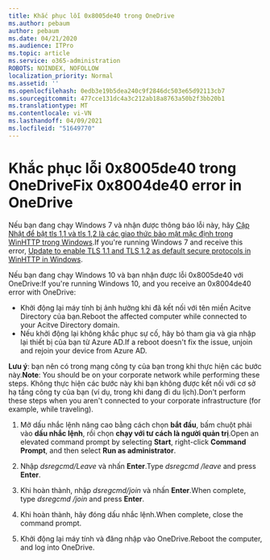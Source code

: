 ```yaml
---
title: Khắc phục lỗi 0x8005de40 trong OneDrive
ms.author: pebaum
author: pebaum
ms.date: 04/21/2020
ms.audience: ITPro
ms.topic: article
ms.service: o365-administration
ROBOTS: NOINDEX, NOFOLLOW
localization_priority: Normal
ms.assetid: ''
ms.openlocfilehash: 0edb3e19b5dea240c9f2846dc503e65d92113cb7
ms.sourcegitcommit: 477cce131dc4a3c212ab18a8763a50b2f3bb20b1
ms.translationtype: MT
ms.contentlocale: vi-VN
ms.lasthandoff: 04/09/2021
ms.locfileid: "51649770"
---
```

# <a name="fix-0x8004de40-error-in-onedrive"></a><span data-ttu-id="017fc-102">Khắc phục lỗi 0x8005de40 trong OneDrive</span><span class="sxs-lookup"><span data-stu-id="017fc-102">Fix 0x8004de40 error in OneDrive</span></span>

<span data-ttu-id="017fc-103">Nếu bạn đang chạy Windows 7 và nhận được thông báo lỗi này, hãy [Cập Nhật để bật tls 1,1 và tls 1,2 là các giao thức bảo mật mặc định trong WinHTTP trong Windows](https://support.microsoft.com/topic/update-to-enable-tls-1-1-and-tls-1-2-as-default-secure-protocols-in-winhttp-in-windows-c4bd73d2-31d7-761e-0178-11268bb10392).</span><span class="sxs-lookup"><span data-stu-id="017fc-103">If you're running Windows 7 and receive this error, [Update to enable TLS 1.1 and TLS 1.2 as default secure protocols in WinHTTP in Windows](https://support.microsoft.com/topic/update-to-enable-tls-1-1-and-tls-1-2-as-default-secure-protocols-in-winhttp-in-windows-c4bd73d2-31d7-761e-0178-11268bb10392).</span></span>

<span data-ttu-id="017fc-104">Nếu bạn đang chạy Windows 10 và bạn nhận được lỗi 0x8005de40 với OneDrive:</span><span class="sxs-lookup"><span data-stu-id="017fc-104">If you're running Windows 10, and you receive an 0x8004de40 error with OneDrive:</span></span>

- <span data-ttu-id="017fc-105">Khởi động lại máy tính bị ảnh hưởng khi đã kết nối với tên miền Acitve Directory của bạn.</span><span class="sxs-lookup"><span data-stu-id="017fc-105">Reboot the affected computer while connected to your Acitve Directory domain.</span></span>
- <span data-ttu-id="017fc-106">Nếu khởi động lại không khắc phục sự cố, hãy bỏ tham gia và gia nhập lại thiết bị của bạn từ Azure AD.</span><span class="sxs-lookup"><span data-stu-id="017fc-106">If a reboot doesn't fix the issue, unjoin and rejoin your device from Azure AD.</span></span> 

<span data-ttu-id="017fc-107">**Lưu ý**: bạn nên có trong mạng công ty của bạn trong khi thực hiện các bước này.</span><span class="sxs-lookup"><span data-stu-id="017fc-107">**Note**: You should be on your corporate network while performing these steps.</span></span> <span data-ttu-id="017fc-108">Không thực hiện các bước này khi bạn không được kết nối với cơ sở hạ tầng công ty của bạn (ví dụ, trong khi đang đi du lịch).</span><span class="sxs-lookup"><span data-stu-id="017fc-108">Don't perform these steps when you aren't connected to your corporate infrastructure (for example, while traveling).</span></span> 

1. <span data-ttu-id="017fc-109">Mở dấu nhắc lệnh nâng cao bằng cách chọn **bắt đầu**, bấm chuột phải vào **dấu nhắc lệnh**, rồi chọn **chạy với tư cách là người quản trị**.</span><span class="sxs-lookup"><span data-stu-id="017fc-109">Open an elevated command prompt by selecting **Start**, right-click **Command Prompt**, and then select **Run as administrator**.</span></span>

1. <span data-ttu-id="017fc-110">Nhập *dsregcmd/Leave* và nhấn **Enter**.</span><span class="sxs-lookup"><span data-stu-id="017fc-110">Type *dsregcmd /leave* and press **Enter**.</span></span>

1. <span data-ttu-id="017fc-111">Khi hoàn thành, nhập *dsregcmd/join* và nhấn **Enter**.</span><span class="sxs-lookup"><span data-stu-id="017fc-111">When complete, type *dsregcmd /join* and press **Enter**.</span></span>

1. <span data-ttu-id="017fc-112">Khi hoàn thành, hãy đóng dấu nhắc lệnh.</span><span class="sxs-lookup"><span data-stu-id="017fc-112">When complete, close the command prompt.</span></span>

1. <span data-ttu-id="017fc-113">Khởi động lại máy tính và đăng nhập vào OneDrive.</span><span class="sxs-lookup"><span data-stu-id="017fc-113">Reboot the computer, and log into OneDrive.</span></span>